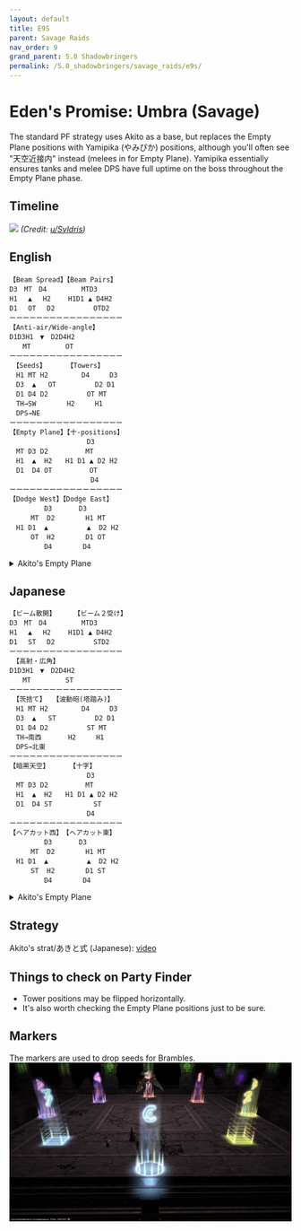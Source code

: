 ```yaml
---
layout: default
title: E9S
parent: Savage Raids
nav_order: 9
grand_parent: 5.0 Shadowbringers
permalink: /5.0_shadowbringers/savage_raids/e9s/
---
```


# Eden's Promise: Umbra (Savage)

The standard PF strategy uses Akito as a base, but replaces the Empty Plane positions with Yamipika (やみぴか) positions, although you'll often see "天空近接内" instead (melees in for Empty Plane). Yamipika essentially ensures tanks and melee DPS have full uptime on the boss throughout the Empty Plane phase.

## Timeline

![](https://preview.redd.it/ngc2jw12ao661.png?width=3200&format=png&auto=webp&s=e12fc29480f9925ae0f8e4011814345e4a0b2759)
*(Credit: [u/Syldris](https://www.reddit.com/r/ffxiv/comments/kg9oko/e9s_timeline_image/))*

## English
```
【Beam Spread】【Beam Pairs】
D3　MT　D4　　　 　 MTD3
H1　 ▲　 H2　 　H1D1 ▲ D4H2
D1　 OT　 D2 　 　　 　OTD2
ーーーーーーーーーーーーーーーーー
【Anti-air/Wide-angle】
D1D3H1　▼　D2D4H2
　　MT　　　　  OT
ーーーーーーーーーーーーーーーーー
　【Seeds】　　　 【Towers】
　H1 MT H2　 　    D4　　　D3
　D3  ▲   OT　 　 　 　D2 D1
　D1 D4 D2　 　 　 　OT MT
　TH→SW 　　　　H2　　　H1
　DPS→NE
ーーーーーーーーーーーーーーーーー
【Empty Plane】【十-positions】
　　　　　　　　 　　　D3
　MT D3 D2　　 　　　MT
　H1  ▲  H2　　H1 D1 ▲ D2 H2
　D1  D4 OT　　　　　 OT
　　　　　　　　 　　　 D4
ーーーーーーーーーーーーーーーーー
【Dodge West】【Dodge East】
　　　　  D3　　　　D3
　　  MT  D2　　 　　H1 MT
　H1 D1  ▲　　  　　 ▲  D2 H2
　　  OT  H2　　 　　D1 OT
　　　　  D4　　 　　D4
```

<details>
<summary>Akito's Empty Plane</summary>

To replace Yamipika with Akito's original Empty Plane positions, swap in the following blocks. Note the melee positions in Empty Plane- they will disconnect from the boss when it comes to the 十-formation.

<div class="language-plaintext highlighter-rouge"><div class="highlight"><pre class="highlight">
<code>【Empty Plane】【十-positions】
　　　　　　　　 　　　D3
　H1 D3 MT　　 　　　MT
　D1  ▲  D2　　D1 H1 ▲ H2 D2
　OT  D4 H2　　　　　 OT
　　　　　　　　 　　　 D4
ーーーーーーーーーーーーーーーーー
【Dodge West】【Dodge East】
　　　　  D3　　　　D3
　　  MT  D2　　 　　H1 MT
　D1 H1  ▲　　  　　 ▲  H2 D2
　　  OT  H2　　 　　D1 OT
　　　　  D4　　 　　D4
</code></pre></div></div>

</details>

## Japanese
```
【ビーム散開】　 　 【ビーム２受け】
D3　MT　D4　　　 　 MTD3
H1　 ▲　 H2　 　H1D1 ▲ D4H2
D1　 ST　 D2 　 　　 　STD2
ーーーーーーーーーーーーーーーーー
　【高射・広角】
D1D3H1　▼　D2D4H2
　　MT　　　　  ST
ーーーーーーーーーーーーーーーーー
　【茨捨て】　　【波動砲(塔踏み)】
　H1 MT H2　 　    D4　　　D3
　D3  ▲   ST　 　 　 　D2 D1
　D1 D4 D2　 　 　 　ST MT
　TH→南西　　　　H2　　　H1
　DPS→北東
ーーーーーーーーーーーーーーーーー
【暗黒天空】　　　　【十字】
　　　　　　　　 　　　D3
　MT D3 D2　　 　　　MT
　H1  ▲  H2　　H1 D1 ▲ D2 H2
　D1  D4 ST　　　　　  ST
　　　　　　　　 　　　D4
ーーーーーーーーーーーーーーーーー
【ヘアカット西】　【ヘアカット東】
　　　　  D3　　　　D3
　　  MT  D2　　 　　H1 MT
　H1 D1  ▲　　  　　 ▲  D2 H2
　　  ST  H2　　 　　D1 ST
　　　　  D4　　 　　D4
```

<details>
<summary>Akito's Empty Plane</summary>

To replace Yamipika with Akito's original Empty Plane positions, swap in the following blocks. Note the melee positions in Empty Plane- they will disconnect from the boss when it comes to the 十-formation.

<div class="language-plaintext highlighter-rouge"><div class="highlight"><pre class="highlight">
<code>【暗黒天空】　　　　【十字】
　　　　　　　　 　　　D3
　H1 D3 MT　　 　　　MT
　D1  ▲  D2　　D1 H1 ▲ H2 D2
　ST  D4 H2　　　　　  ST
　　　　　　　　 　　　D4
ーーーーーーーーーーーーーーーーー
【ヘアカット西】　【ヘアカット東】
　　　　  D3　　　　D3
　　  MT  D2　　 　　H1 MT
　D1 H1  ▲　　  　　 ▲  H2 D2
　　  ST  H2　　 　　D1 ST
　　　　  D4　　 　　D4
</code></pre></div></div>

</details>

## Strategy

Akito's strat/あきと式 (Japanese): [video](https://youtu.be/FMJ2W5_MLW8)

## Things to check on Party Finder

- Tower positions may be flipped horizontally.
- It's also worth checking the Empty Plane positions just to be sure.

## Markers

The markers are used to drop seeds for Brambles.
![](images/markers.jpg)